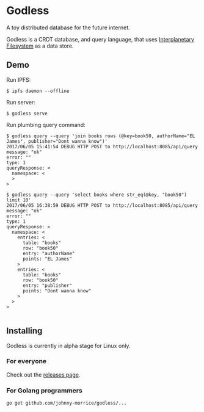 # Godless

A toy distributed database for the future internet.

Godless is a CRDT database, and query language, that uses [Interplanetary Filesystem](https://ipfs.io/) as a data store.

## Demo

Run IPFS:

```
$ ipfs daemon --offline
```

Run server:

```
$ godless serve
```

Run plumbing query command:

```
$ godless query --query 'join books rows (@key=book50, authorName="EL James", publisher="Dont wanna know")'
2017/06/05 15:41:54 DEBUG HTTP POST to http://localhost:8085/api/query
message: "ok"
error: ""
type: 1
queryResponse: <
  namespace: <
  >
>

$ godless query --query 'select books where str_eq(@key, "book50") limit 10'                                 
2017/06/05 16:38:59 DEBUG HTTP POST to http://localhost:8085/api/query
message: "ok"
error: ""
type: 1
queryResponse: <
  namespace: <
    entries: <
      table: "books"
      row: "book50"
      entry: "authorName"
      points: "EL James"
    >
    entries: <
      table: "books"
      row: "book50"
      entry: "publisher"
      points: "Dont wanna know"
    >
  >
>


```

## Installing

Godless is currently in alpha stage for Linux only.

### For everyone

Check out the [releases page](https://github.com/johnny-morrice/godless/releases).

### For Golang programmers

```
go get github.com/johnny-morrice/godless/...
```

